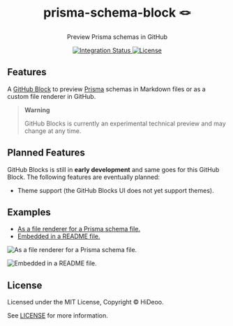 <div align="center">
  <h1>prisma-schema-block 🪢</h1>
  <p>Preview Prisma schemas in GitHub</p>
</div>

<div align="center">
  <a href="https://github.com/HiDeoo/prisma-schema-block/actions/workflows/integration.yml">
    <img alt="Integration Status" src="https://github.com/HiDeoo/prisma-schema-block/actions/workflows/integration.yml/badge.svg" />
  </a>
  <a href="https://github.com/HiDeoo/prisma-schema-block/blob/main/LICENSE">
    <img alt="License" src="https://badgen.net/github/license/HiDeoo/prisma-schema-block" />
  </a>
  <br />
</div>

## Features

A [GitHub Block](https://blocks.githubnext.com) to preview [Prisma](https://www.prisma.io) schemas in Markdown files or as a custom file renderer in GitHub.

> **Warning**
>
> GitHub Blocks is currently an experimental technical preview and may change at any time.

## Planned Features

GitHub Blocks is still in **early development** and same goes for this GitHub Block. The following features are eventually planned:

- Theme support (the GitHub Blocks UI does not yet support themes).

## Examples

- [As a file renderer for a Prisma schema file.](https://blocks.githubnext.com/HiDeoo/prisma-schema-block/blob/main/examples/example.prisma)
- [Embedded in a README file.](https://blocks.githubnext.com/HiDeoo/prisma-schema-block/blob/main/examples/README.md)

![As a file renderer for a Prisma schema file.](https://user-images.githubusercontent.com/494699/232774015-9422b2da-d034-4d79-958a-c57564a62e57.png)

![Embedded in a README file.](https://user-images.githubusercontent.com/494699/232774054-1c86d462-e2d4-4121-b181-fa0d4f7f0112.png)

## License

Licensed under the MIT License, Copyright © HiDeoo.

See [LICENSE](https://github.com/HiDeoo/prisma-schema-block/blob/main/LICENSE) for more information.
